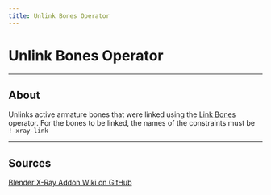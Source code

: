 ```yaml
---
title: Unlink Bones Operator
---
```


# Unlink Bones Operator

___

## About

Unlinks active armature bones that were linked using the [Link Bones](operator-link-bones.md) operator. For the bones to be linked, the names of the constraints must be `!-xray-link`

___

## Sources

[Blender X-Ray Addon Wiki on GitHub](https://github.com/PavelBlend/blender-xray/wiki/Operator-Link-Unlink-Bones#%D0%BE%D0%BF%D0%B5%D1%80%D0%B0%D1%82%D0%BE%D1%80-unlink-bones)
